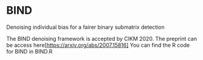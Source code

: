 # BIND
Denoising individual bias for a fairer binary submatrix detection

The BIND denoising framework is accepted by CIKM 2020. The preprint can be access here[https://arxiv.org/abs/2007.15816]
You can find the R code for BIND in BIND.R
